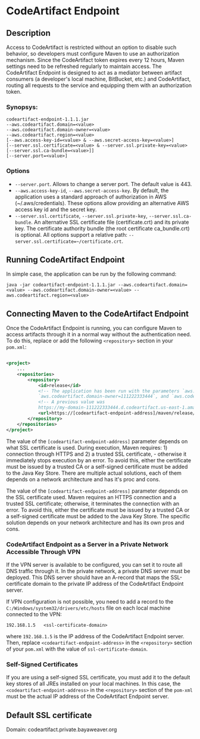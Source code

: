 # CodeArtifact Endpoint

## Description

Access to CodeArtifact is restricted without an option to disable such behavior, so developers must configure Maven to
use an authorization mechanism. Since the CodeArtifact token expires every 12 hours, Maven settings need to be refreshed
regularly to maintain access. The CodeArtifact Endpoint is designed to act as a mediator between artifact consumers (a
developer's local machine, BitBucket, etc.) and CodeArtifact, routing all requests to the service and equipping them
with an authorization token.

### Synopsys:

```
codeartifact-endpoint-1.1.1.jar
--aws.codeartifact.domain=<value>
--aws.codeartifact.domain-owner=<value>
--aws.codeartifact.region=<value>
[--aws.access-key-id=<value> & --aws.secret-access-key=<value>]
[--server.ssl.certificate=<value> & --server.ssl.private-key=<value> [--server.ssl.ca-bundle=<value>]]
[--server.port=<value>]
```

### Options

- `--server.port`. Allows to change a server port. The default value is 443.
- `--aws.access-key-id`, `--aws.secret-access-key`. By default, the application uses a standard approach of
  authorization in AWS (~/.aws/credentials). These options allow providing an alternative AWS access key id and the
  secret key.
- `--server.ssl.certificate`, `--server.ssl.private-key`, `--server.ssl.ca-bundle`. An alternative SSL certificate
  file (certificate.crt) and its private key. The certificate authority bundle (the root certificate ca_bundle.crt) is
  optional. All options support a relative path: `--server.ssl.certificate=~/certificate.crt`.

## Running CodeArtifact Endpoint

In simple case, the application can be run by the following command:

```shell
java -jar codeartifact-endpoint-1.1.1.jar --aws.codeartifact.domain=<value> --aws.codeartifact.domain-owner=<value> --aws.codeartifact.region=<value>
```

## Connecting Maven to the CodeArtifact Endpoint

Once the CodeArtifact Endpoint is running, you can configure Maven to access artifacts through it in a normal way
without the authentication need. To do this, replace or add the following `<repository>` section in your `pom.xml`:

```xml

<project>
    ...
    <repositories>
        <repository>
            <id>release</id>
            <!-- The application has been run with the parameters `aws.codeartifact.domain=my-domain`,
            `aws.codeartifact.domain-owner=111222333444`, and `aws.codeartifact.region=us-east-1` -->
            <!-- A previous value was
            https://my-domain-111222333444.d.codeartifact.us-east-1.amazonaws.com/maven/release/ -->
            <url>https://[codeartifact-endpoint-address]/maven/release/</url>
        </repository>
    </repositories>
</project>
```

The value of the `[codeartifact-endpoint-address]` parameter depends on what SSL certificate is used. During execution,
Maven requires: 1) connection through HTTPS and 2) a trusted SSL certificate, - otherwise it immediately stops execution
by an error. To avoid this, either the certificate must be issued by a trusted CA or a self-signed certificate must be
added to the Java Key Store. There are multiple actual solutions, each of them depends on a network architecture and has
it's proc and cons.

The value of the `[codeartifact-endpoint-address]` parameter depends on the SSL certificate used. Maven requires an
HTTPS
connection and a trusted SSL certificate; otherwise, it terminates the connection with an error. To avoid this, either
the certificate must be issued by a trusted CA or a self-signed certificate must be added to the Java Key Store. The
specific solution depends on your network architecture and has its own pros and cons.

### CodeArtifact Endpoint as a Server in a Private Network Accessible Through VPN

If the VPN server is available to be configured, you can set it to route all DNS traffic through it. In the private
network, a private DNS server must be deployed. This DNS server should have an A-record that maps the SSL-certificate
domain to the private IP address of the CodeArtifact Endpoint server.

If VPN configuration is not possible, you need to add a record to the `C:/Windows/system32/drivers/etc/hosts`
file on each local machine connected to the VPN:

```
192.168.1.5   <ssl-certificate-domain>
```

where `192.168.1.5` is the IP address of the CodeArtifact Endpoint server. Then, replace
`<codeartifact-endpoint-address>`
in
the `<repository>` section of your `pom.xml` with the value of `ssl-certificate-domain`.

### Self-Signed Certificates

If you are using a self-signed SSL certificate, you must add it to the default key stores of all JREs installed on your
local machines. In this case, the `<codeartifact-endpoint-address>` in the `<repository>` section of the `pom-xml` must
be the actual IP address of the CodeArtifact Endpoint server.

## Default SSL certificate

Domain: codeartifact.private.bayaweaver.org